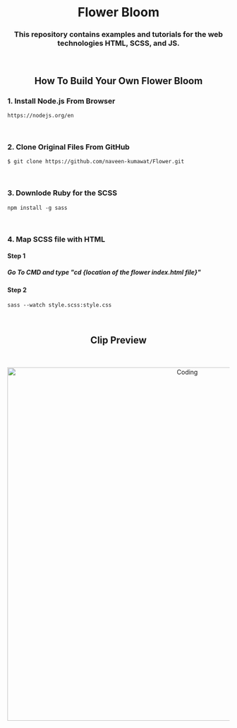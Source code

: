 <h1 align="center">Flower Bloom</h1>

<h3 align="center">This repository contains examples and tutorials for the web technologies HTML, SCSS, and JS.</h3>

<br>

<h2 align="center"> How To Build Your Own Flower Bloom </h2>

<h3>1. Install Node.js From Browser</h3>

```
https://nodejs.org/en
```

<br> 

<h3>2. Clone Original Files From GitHub </h3>

```
$ git clone https://github.com/naveen-kumawat/Flower.git
```

<br>

<h3>3. Downlode Ruby for the SCSS </h3>

```
npm install -g sass
```

<br>

<h3>4. Map SCSS file with HTML </h3>

<h4> Step 1 </h4>

<h5> Go To CMD and type "cd {location of the flower index.html file}" </h5>

<h4> Step 2 </h4>

```
sass --watch style.scss:style.css
```

<br>

<h2 align="center">Clip Preview</h2>

<br>

<p align="center">
<img alt="Coding" width="800" src="https://s2.ezgif.com/tmp/ezgif-2-ce008c4439.gif">
</p>


